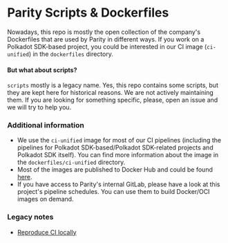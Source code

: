 # Parity Scripts & Dockerfiles

Nowadays, this repo is mostly the open collection of the company's Dockerfiles that are used by Parity in different ways. If you work on a Polkadot SDK-based project, you could be interested in our CI image (`ci-unified`) in the `dockerfiles` directory.

#### But what about scripts?

`scripts` mostly is a legacy name. Yes, this repo contains some scripts, but they are kept here for historical reasons. We are not actively maintaining them. If you are looking for something specific, please, open an issue and we will try to help you.

### Additional information

* We use the `ci-unified` image for most of our CI pipelines (including the pipelines for Polkadot SDK-based/Polkadot SDK-related projects and Polkadot SDK itself). You can find more information about the image in the `dockerfiles/ci-unified` directory.
* Most of the images are published to Docker Hub and could be found [here](https://hub.docker.com/u/paritytech).
* If you have access to Parity's internal GitLab, please have a look at this project's pipeline schedules. You can use them to build Docker/OCI images on demand.

### Legacy notes

* [Reproduce CI locally](https://github.com/paritytech/scripts/blob/master/docs/legacy/reproduce_ci_locally.md)

